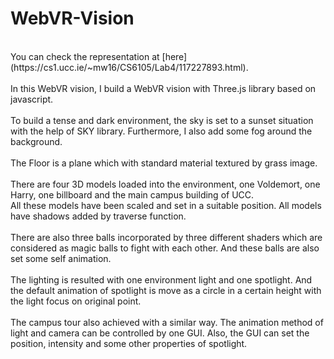 # WebVR-Vision
<br>
You can check the representation at [here](https://cs1.ucc.ie/~mw16/CS6105/Lab4/117227893.html).<br>
<br>
In this WebVR vision, I build a WebVR vision with Three.js library based on javascript. <br>
<br>
To build a tense and dark environment, the sky is set to a sunset situation with the help of SKY library. Furthermore, I also add some fog around the background.<br>
<br>
The Floor is a plane which with standard material textured by grass image.<br>
<br>
There are four 3D models loaded into the environment, one Voldemort, one Harry, one billboard and the main campus building of UCC.<br>
All these models have been scaled and set in a suitable position. All models have shadows added by traverse function.<br>
<br>
There are also three balls incorporated by three different shaders which are considered as magic balls to fight with each other. And these balls are also set some self animation.<br>
<br>
The lighting is resulted with one environment light and one spotlight. And the default animation of spotlight is move as a circle in a certain height with the light focus on original point. <br>
<br>
The campus tour also achieved with a similar way. The animation method of light and camera can be controlled by one GUI. Also, 
the GUI can set the position, intensity and some other properties of spotlight.<br>
